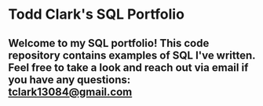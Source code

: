 # Todd Clark's SQL Portfolio

## Welcome to my SQL portfolio! This code repository contains examples of SQL I've written. Feel free to take a look and reach out via email if you have any questions: tclark13084@gmail.com
